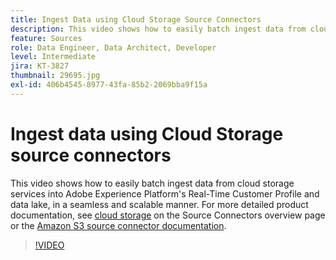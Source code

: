 ```yaml
---
title: Ingest Data using Cloud Storage Source Connectors
description: This video shows how to easily batch ingest data from cloud storage services into Adobe Experience Platform's Real-Time Customer Profile and data lake, in a seamless and scalable manner.
feature: Sources
role: Data Engineer, Data Architect, Developer
level: Intermediate
jira: KT-3827
thumbnail: 29695.jpg
exl-id: 406b4545-8977-43fa-85b2-2069bba9f15a
---
```

# Ingest data using Cloud Storage source connectors

This video shows how to easily batch ingest data from cloud storage services into Adobe Experience Platform's Real-Time Customer Profile and data lake, in a seamless and scalable manner. For more detailed product documentation, see [cloud storage](https://experienceleague.adobe.com/docs/experience-platform/sources/home.html?lang=en#cloud-storage) on the Source Connectors overview page or the [Amazon S3 source connector documentation](https://experienceleague.adobe.com/docs/experience-platform/sources/ui-tutorials/create/cloud-storage/s3.html).

>[!VIDEO](https://video.tv.adobe.com/v/29695?learn=on)
